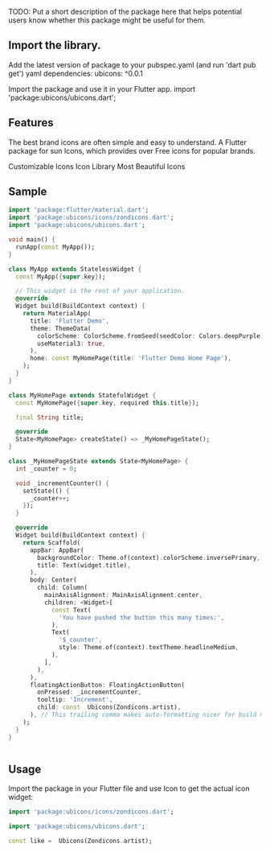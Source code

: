 <!--
Ubicons is a package for Flutter developers that provides a collection of attractive icons from different packs. 
Developers can use this package to quickly and easily find and add icons to their apps. Ubicons gives developers access 
to a variety of design elements that can make their apps look more appealing and modern. Developers can also choose from 
many popular icon packs to suit their preferences and needs.
-->

TODO: Put a short description of the package here that helps potential users know whether this package might be useful for them.
## Import the library.

Add the latest version of package to your pubspec.yaml (and run 'dart pub get') yaml dependencies: ubicons: ^0.0.1

Import the package and use it in your Flutter app. import 'package:ubicons/ubicons.dart';

## Features

The best brand icons are often simple and easy to understand. A Flutter package for sun Icons, which provides over Free icons for popular brands.

Customizable Icons
Icon Library
Most Beautiful Icons

## Sample

```dart
import 'package:flutter/material.dart';
import 'package:ubicons/icons/zondicons.dart';
import 'package:ubicons/ubicons.dart';

void main() {
  runApp(const MyApp());
}

class MyApp extends StatelessWidget {
  const MyApp({super.key});

  // This widget is the root of your application.
  @override
  Widget build(BuildContext context) {
    return MaterialApp(
      title: 'Flutter Demo',
      theme: ThemeData(
        colorScheme: ColorScheme.fromSeed(seedColor: Colors.deepPurple),
        useMaterial3: true,
      ),
      home: const MyHomePage(title: 'Flutter Demo Home Page'),
    );
  }
}

class MyHomePage extends StatefulWidget {
  const MyHomePage({super.key, required this.title});

  final String title;

  @override
  State<MyHomePage> createState() => _MyHomePageState();
}

class _MyHomePageState extends State<MyHomePage> {
  int _counter = 0;

  void _incrementCounter() {
    setState(() {
      _counter++;
    });
  }

  @override
  Widget build(BuildContext context) {
    return Scaffold(
      appBar: AppBar(
        backgroundColor: Theme.of(context).colorScheme.inversePrimary,
        title: Text(widget.title),
      ),
      body: Center(
        child: Column(
          mainAxisAlignment: MainAxisAlignment.center,
          children: <Widget>[
            const Text(
              'You have pushed the button this many times:',
            ),
            Text(
              '$_counter',
              style: Theme.of(context).textTheme.headlineMedium,
            ),
          ],
        ),
      ),
      floatingActionButton: FloatingActionButton(
        onPressed: _incrementCounter,
        tooltip: 'Increment',
        child: const  Ubicons(Zondicons.artist),
      ), // This trailing comma makes auto-formatting nicer for build methods.
    );
  }
}



```

## Usage

Import the package in your Flutter file and use Icon to get the actual icon widget:

```dart
import 'package:ubicons/icons/zondicons.dart';
```
```dart
import 'package:ubicons/ubicons.dart';
```

```dart
const like =  Ubicons(Zondicons.artist);
```


